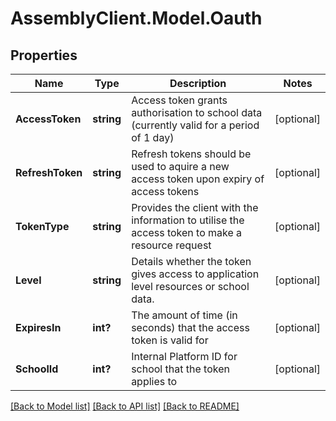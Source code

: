 # AssemblyClient.Model.Oauth
## Properties

Name | Type | Description | Notes
------------ | ------------- | ------------- | -------------
**AccessToken** | **string** | Access token grants authorisation to school data (currently valid for a period of 1 day) | [optional] 
**RefreshToken** | **string** | Refresh tokens should be used to aquire a new access token upon expiry of access tokens | [optional] 
**TokenType** | **string** | Provides the client with the information to utilise the access token to make a resource request | [optional] 
**Level** | **string** | Details whether the token gives access to application level resources or school data. | [optional] 
**ExpiresIn** | **int?** | The amount of time (in seconds) that the access token is valid for | [optional] 
**SchoolId** | **int?** | Internal Platform ID for school that the token applies to | [optional] 

[[Back to Model list]](../README.md#documentation-for-models) [[Back to API list]](../README.md#documentation-for-api-endpoints) [[Back to README]](../README.md)

